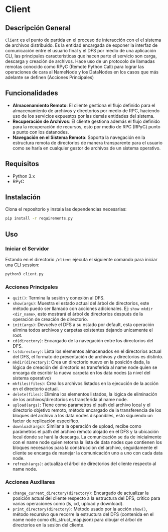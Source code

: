 # Client

## Descripción General

`Client` es el punto de partida en el proceso de interacción con el el sistema de archivos distribuido. Es la entidad encargada de exponer la interfaz de comunicación entre el usuario final y el DFS por medio de una aplicación CLI, las principales características que hacen parte el servicio son carga, descarga y creación de archivos. Hace uso de un protocolo de llamadas remotas conocido como RPyC (Remote Python Call) para lograr las operaciones de cara al NameNode y los DataNodes en los casos que más adelante se definen (Acciones Principales)

## Funcionalidades

- **Almacenamiento Remoto**: El cliente gestiona el flujo definido para el almacenamiento de archivos y directorios por medio de RPC, haciendo uso de los servicios expuestos por las demás entidades del sistema.
- **Recuperación de Archivos**: El cliente gestiona además el flujo definido para la recuperación de recursos, esto por medio de RPC (RPyC) punto a punto con los datanodes.
- **Navegación en el Sistema Remoto**: Soporta la navegación en la estructura remota de directorios de manera transparente para el usuario como se haría en cualquier gestor de archivos de un sistema operativo.

## Requisitos

- Python 3.x
- RPyC

## Instalación

Clona el repositorio y instala las dependencias necesarias:

```bash
pip install -r requirements.py
```

## Uso

### Iniciar el Servidor

Estando en el directorio `/client` ejecuta el siguiente comando para iniciar una CLI session:

```bash
python3 client.py
```

### Acciones Principales

- `quit()`: Termina la sesión y conexión al DFS.
- `show(args)`: Muestra el estado actual del árbol de directorios, este método puedo ser llamado con acciones adicionales. Ej: `show mkdir <dir_name>`, esto mostrará el árbol de directorios después de la operación de creación de directorio.
- `init(args)`: Devuelve el DFS a su estado por default, esta operación elimina todos archivos y carpetas existentes dejando unicamente el root.
- `cd(directory)`: Encargado de la navegación entre los directorios del DFS.
- `ls(directory)`: Lista los elementos almacenados en el directorios actual del DFS, el formato de presentación de archivos y directorios es distinto.
- `mkdir(directory)`: Crea un directorio nuevo en la posición dada, la lógica de creación del directorio es transferida al name node quien se encarga de escribir la nueva carpeta en los data nodes (a nivel del sistema operativo)
- `mkfiles(files)`: Crea los archivos listados en la ejecución de la acción en el directorio actual.
- `delete(files)`: Elimina los elementos listados, la lógica de eliminación de los archivos/directorios es transferida al name node.
- `upload(args)`: Tiene como parametros el path del archivo local y el directorio objetivo remoto, método encargado de la transferencia de los bloques del archivo a los data nodes disponibles, esto siguiendo un factor de replicación específico.
- `download(args)`: Similar a la operación de upload, recibe como parámetros el path del archivo remoto alojado en el DFS y la ubicación local donde se hará la descarga. La comunicación se da de inicialmente con el name node quien retorna la lista de data nodes que contienen los bloques necesarios para la construcción del archivo, seguidamente el cliente se encarga de manejar la comunicación uno a uno con cada data node.
- `refresh(args)`: actualiza el árbol de directorios del cliente respecto al name node.

### Acciones Auxiliares

- `change_current_directory(directory)`: Encargado de actualizar la posición actual del cliente respecto a la estructura del DFS, crítico para varias operaciones como (ls, cd, upload y download).
- `print_directory(directory)`: Método usado por la acción `show()`, método recursivo que recorre la estructura del DFS (contenida en el name node como dfs_struct_map.json) para dibujar el árbol de directorios en la sesión del cliente.
